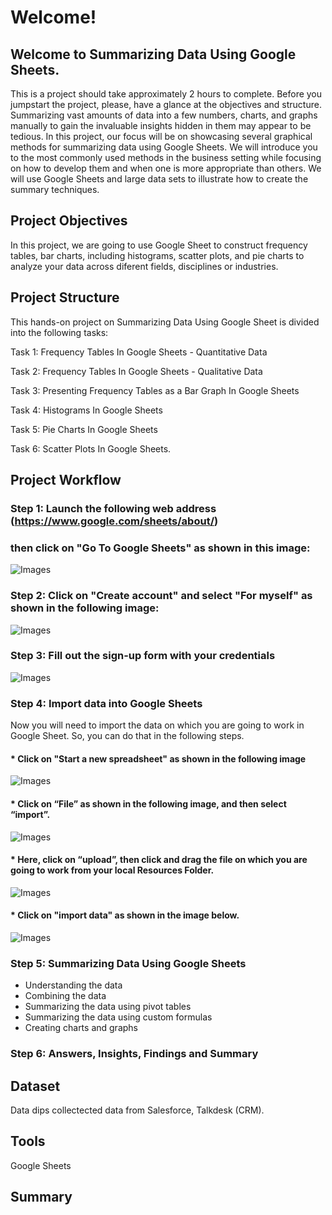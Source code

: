 # Welcome!

## Welcome to Summarizing Data Using Google Sheets. 
This is a project should take approximately 2 hours to complete. Before you jumpstart the project, please, have a glance at the objectives and structure. Summarizing vast amounts of data into a few numbers, charts, and graphs manually to gain the invaluable insights hidden in them may appear to be tedious. In this project, our focus will be on showcasing several graphical methods for summarizing data using Google Sheets. We will introduce you to the most commonly used methods in the business setting while focusing on how to develop them and when one is more appropriate than others. We will use Google Sheets and large data sets to illustrate how to create the summary techniques.

## Project Objectives
In this project, we are going to use Google Sheet to construct frequency tables, bar charts, including histograms, scatter plots, and pie charts to analyze your data across diferent fields, disciplines or industries.

## Project Structure
This hands-on project on Summarizing Data Using Google Sheet is divided into the following tasks: 

Task 1: Frequency Tables In Google Sheets - Quantitative Data

Task 2: Frequency Tables In Google Sheets - Qualitative Data 

Task 3: Presenting Frequency Tables as a Bar Graph In Google Sheets 

Task 4: Histograms In Google Sheets 

Task 5: Pie Charts In Google Sheets

Task 6: Scatter Plots In Google Sheets.

## Project Workflow 

### Step 1: Launch the following web address (https://www.google.com/sheets/about/)
### then click on "Go To Google Sheets" as shown in this image: 

![Images](/Images/Google_Sheets.png)

### Step 2: Click on "Create account" and select "For myself" as shown in the following image:

![Images](/Images/Create_Google_Account.png)

### Step 3: Fill out the sign-up form with your credentials

![Images](/Images/Credentials.png)

### Step 4: Import data into Google Sheets

Now you will need to import the data on which you are going to work in Google Sheet. So, you can do that in the following steps.

#### * Click on "Start a new spreadsheet" as shown in the following image

![Images](/Images/New_Spreadsheet.png)

#### * Click on “File” as shown in the following image, and then select “import”.

![Images](/Images/File_Import.png)

#### * Here, click on “upload”, then click and drag the file on which you are going to work from your local Resources Folder.

![Images](/Images/Upload.png)

#### * Click on "import data" as shown in the image below.

![Images](/Images/import_data.png)

### Step 5: Summarizing Data Using Google Sheets 

* Understanding the data
* Combining the data
* Summarizing the data using pivot tables
* Summarizing the data using custom formulas
* Creating charts and graphs

### Step 6: Answers, Insights, Findings and Summary


## Dataset

Data dips collectected data from Salesforce, Talkdesk (CRM).

## Tools
Google Sheets

## Summary


